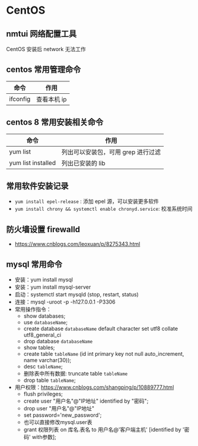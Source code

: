 # CentOS

## nmtui 网络配置工具

CentOS 安装后 network 无法工作

## centos 常用管理命令

| 命令     | 作用        |
| -------- | ----------- |
| ifconfig | 查看本机 ip |

## centos 8 常用安装相关命令

| 命令               | 作用                               |
| ------------------ | ---------------------------------- |
| yum list           | 列出可以安装包，可用 grep 进行过滤 |
| yum list installed | 列出已安装的 lib                   |

## 常用软件安装记录

- `yum install epel-release` : 添加 epel 源，可以安装更多软件
- `yum install chrony && systemctl enable chronyd.service`: 校准系统时间

## 防火墙设置 firewalld

- <https://www.cnblogs.com/leoxuan/p/8275343.html>

## mysql 常用命令

- 安装：yum install mysql
- 安装：yum install mysql-server
- 启动：systemctl start mysqld (stop, restart, status)
- 连接：mysql -uroot -p -h127.0.0.1 -P3306
- 常用操作指令：
  - show databases;
  - use `databaseName`;
  - create database `databaseName` default character set utf8 collate utf8_general_ci
  - drop database `databaseName`
  - show tables;
  - create table `tableName` (id int primary key not null auto_increment, name varchar(30));
  - desc `tableName`;
  - 删除表中所有数据: truncate table `tableName`
  - drop table `tableName`;
- 用户权限：<https://www.cnblogs.com/shangping/p/10889777.html>
  - flush privileges;
  - create user "用户名"@"IP地址" identified by "密码";
  - drop user "用户名"@"IP地址"
  - set password='new_password';
  - 也可以直接修改mysql.user表
  - grant 权限列表  on 库名.表名 to 用户名@'客户端主机'  [identified by '密码'  with参数];
